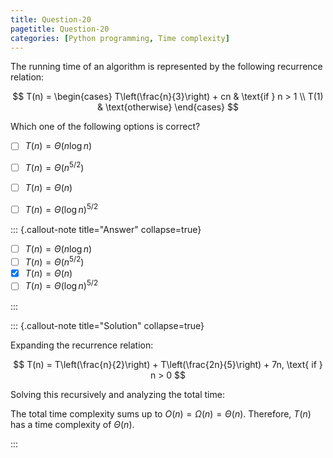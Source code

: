 ```yaml
---
title: Question-20
pagetitle: Question-20
categories: [Python programming, Time complexity]
---
```


The running time of an algorithm is represented by the following recurrence relation:

$$ T(n) = \begin{cases} T\left(\frac{n}{3}\right) + cn & \text{if } n > 1 \\ T(1) & \text{otherwise} \end{cases} $$

Which one of the following options is correct?

- [ ] $T(n) = \Theta(n \log n)$
- [ ] $T(n) = \Theta(n^{5/2})$
- [ ] $T(n) = \Theta(n)$
- [ ] $T(n) = \Theta(\log n)^{5/2}$



::: {.callout-note title="Answer" collapse=true}

- [ ] $T(n) = \Theta(n \log n)$
- [ ] $T(n) = \Theta(n^{5/2})$
- [x] $T(n) = \Theta(n)$
- [ ] $T(n) = \Theta(\log n)^{5/2}$

:::



::: {.callout-note title="Solution" collapse=true}

Expanding the recurrence relation:

$$ T(n) = T\left(\frac{n}{2}\right) + T\left(\frac{2n}{5}\right) + 7n, \text{ if } n > 0 $$

Solving this recursively and analyzing the total time:

The total time complexity sums up to $O(n) = \Omega(n) = \Theta(n)$. Therefore, $T(n)$ has a time complexity of $\Theta(n)$.

:::